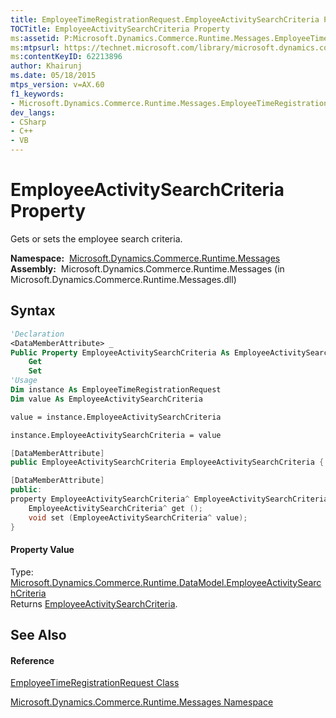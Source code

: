 ```yaml
---
title: EmployeeTimeRegistrationRequest.EmployeeActivitySearchCriteria Property  (Microsoft.Dynamics.Commerce.Runtime.Messages)
TOCTitle: EmployeeActivitySearchCriteria Property
ms:assetid: P:Microsoft.Dynamics.Commerce.Runtime.Messages.EmployeeTimeRegistrationRequest.EmployeeActivitySearchCriteria
ms:mtpsurl: https://technet.microsoft.com/library/microsoft.dynamics.commerce.runtime.messages.employeetimeregistrationrequest.employeeactivitysearchcriteria(v=AX.60)
ms:contentKeyID: 62213896
author: Khairunj
ms.date: 05/18/2015
mtps_version: v=AX.60
f1_keywords:
- Microsoft.Dynamics.Commerce.Runtime.Messages.EmployeeTimeRegistrationRequest.EmployeeActivitySearchCriteria
dev_langs:
- CSharp
- C++
- VB
---
```


# EmployeeActivitySearchCriteria Property

Gets or sets the employee search criteria.

**Namespace:**  [Microsoft.Dynamics.Commerce.Runtime.Messages](microsoft-dynamics-commerce-runtime-messages-namespace.md)  
**Assembly:**  Microsoft.Dynamics.Commerce.Runtime.Messages (in Microsoft.Dynamics.Commerce.Runtime.Messages.dll)

## Syntax

``` vb
'Declaration
<DataMemberAttribute> _
Public Property EmployeeActivitySearchCriteria As EmployeeActivitySearchCriteria
    Get
    Set
'Usage
Dim instance As EmployeeTimeRegistrationRequest
Dim value As EmployeeActivitySearchCriteria

value = instance.EmployeeActivitySearchCriteria

instance.EmployeeActivitySearchCriteria = value
```

``` csharp
[DataMemberAttribute]
public EmployeeActivitySearchCriteria EmployeeActivitySearchCriteria { get; set; }
```

``` c++
[DataMemberAttribute]
public:
property EmployeeActivitySearchCriteria^ EmployeeActivitySearchCriteria {
    EmployeeActivitySearchCriteria^ get ();
    void set (EmployeeActivitySearchCriteria^ value);
}
```

#### Property Value

Type: [Microsoft.Dynamics.Commerce.Runtime.DataModel.EmployeeActivitySearchCriteria](employeeactivitysearchcriteria-class-microsoft-dynamics-commerce-runtime-datamodel.md)  
Returns [EmployeeActivitySearchCriteria](employeeactivitysearchcriteria-class-microsoft-dynamics-commerce-runtime-datamodel.md).  

## See Also

#### Reference

[EmployeeTimeRegistrationRequest Class](employeetimeregistrationrequest-class-microsoft-dynamics-commerce-runtime-messages.md)

[Microsoft.Dynamics.Commerce.Runtime.Messages Namespace](microsoft-dynamics-commerce-runtime-messages-namespace.md)

